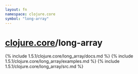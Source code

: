 ```yaml
---
layout: fn
namespace: clojure.core
symbol: "long-array"
---
```


# [clojure.core](../)/long-array

{% include 1.5.1/clojure.core/long_array/docs.md %}
{% include 1.5.1/clojure.core/long_array/examples.md %}
{% include 1.5.1/clojure.core/long_array/src.md %}

